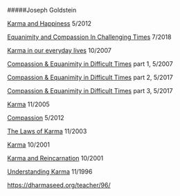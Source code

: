 #####Joseph Goldstein

[Karma and Happiness](https://dharmaseed.org/talks/audio_player/96/15978.html) 5/2012

[Equanimity and Compassion In Challenging Times](https://dharmaseed.org/talks/audio_player/96/51314.html) 7/2018

[Karma in our everyday lives](https://dharmaseed.org/talks/audio_player/96/2309.html) 10/2007

[Compassion & Equanimity in Difficult Times](https://dharmaseed.org/talks/audio_player/96/41256.html) part 1, 5/2007

[Compassion & Equanimity in Difficult Times](https://dharmaseed.org/talks/audio_player/96/41258.html) part 2, 5/2017 

[Compassion & Equanimity in Difficult Times](https://dharmaseed.org/talks/audio_player/96/41258.html) part 3, 5/2017

[Karma](https://dharmaseed.org/talks/audio_player/96/1401.html) 11/2005

[Compassion](https://dharmaseed.org/talks/audio_player/96/16864.html) 5/2012

[The Laws of Karma](https://dharmaseed.org/talks/audio_player/96/41992.html) 11/2003

[Karma](https://dharmaseed.org/talks/audio_player/96/42007.html) 10/2001

[Karma and Reincarnation](https://dharmaseed.org/talks/audio_player/96/42615.html) 10/2001

[Understanding Karma](https://dharmaseed.org/talks/audio_player/96/1417.html) 11/1996

https://dharmaseed.org/teacher/96/